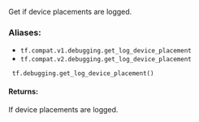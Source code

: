 Get if device placements are logged.
### Aliases:
- `tf.compat.v1.debugging.get_log_device_placement`
- `tf.compat.v2.debugging.get_log_device_placement`

```
 tf.debugging.get_log_device_placement()
```
#### Returns:
If device placements are logged.
